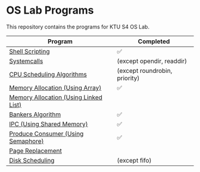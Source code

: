 # OS Lab Programs
This repository contains the programs for KTU S4 OS Lab.

| Program                                                                                                | Completed                     |
| ------------------------------------------------------------------------------------------------------ | ----------------------------- |
| [Shell Scripting](./shell_script/)                                                                     | ✅                             |
| [Systemcalls](./syscalls/)                                                                             | (except opendir, readdir)     |
| [CPU Scheduling Algorithms](./process_scheduling/)                                                     | (except roundrobin, priority) |
| [Memory Allocation (Using Array)](./memory_allocation/using_array/)                                    | ✅                             |
| [Memory Allocation (Using Linked List)](./memory_allocation/using_linked_list/)                        |                               |
| [Bankers Algorithm](./bankers_algorithm/deadlock_prevention.c)                                         | ✅                             |
| [IPC (Using Shared Memory)](./ipc/shared_memory/)                                                      | ✅                             |
| [Produce Consumer (Using Semaphore)](./process_synchronization/producer_consumer/prod-con-semaphore.c) | ✅                             |
| [Page Replacement](./)                                                                                 |                               |
| [Disk Scheduling](./)                                                                                  | (except fifo)                 |